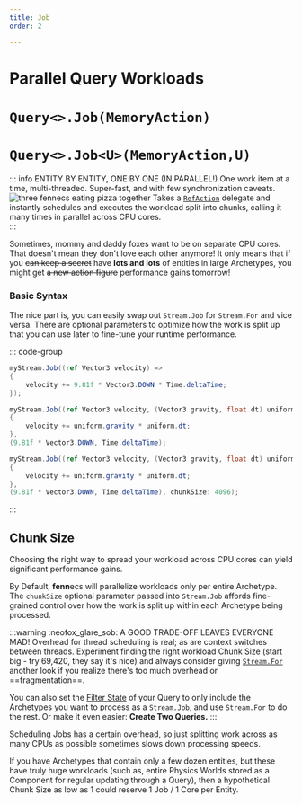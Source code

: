 ```yaml
---
title: Job
order: 2

---
```

# Parallel Query Workloads
# `Query<>.Job(MemoryAction)`
# `Query<>.Job<U>(MemoryAction,U)`

::: info ENTITY BY ENTITY, ONE BY ONE (IN PARALLEL!)
One work item at a time, multi-threaded. Super-fast, and with few synchronization caveats.
![three fennecs eating pizza together](https://fennecs.tech/img/fennec-job.png)
Takes a [`RefAction`](Delegates.md#refaction-and-refactionu) delegate and instantly schedules and executes the workload split into chunks, calling it many times in parallel across CPU cores.  
:::

Sometimes, mommy and daddy foxes want to be on separate CPU cores. That doesn't mean they don't love each other anymore! It only means that if you ~~can keep a secret~~ have **lots and lots** of entities in large Archetypes, you might get ~~a new action figure~~ performance gains tomorrow!

### Basic Syntax
The nice part is, you can easily swap out `Stream.Job` for `Stream.For` and vice versa. There are optional parameters to optimize how the work is split up that you can use later to fine-tune your runtime performance.

::: code-group

```cs [Job(...) plain]
myStream.Job((ref Vector3 velocity) => 
{
    velocity += 9.81f * Vector3.DOWN * Time.deltaTime;
});
```

```cs [Job&lt;U&gt;(...) with uniform]
myStream.Job((ref Vector3 velocity, (Vector3 gravity, float dt) uniform) => 
{
    velocity += uniform.gravity * uniform.dt;
}, 
(9.81f * Vector3.DOWN, Time.deltaTime); 
```

```cs [Job&lt;U&gt;(...) with uniform + chunksize]
myStream.Job((ref Vector3 velocity, (Vector3 gravity, float dt) uniform) => 
{
    velocity += uniform.gravity * uniform.dt;
}, 
(9.81f * Vector3.DOWN, Time.deltaTime), chunkSize: 4096); 
```
:::

## Chunk Size
Choosing the right way to spread your workload across CPU cores can yield significant performance gains.

By Default, **fenn**ecs will parallelize workloads only per entire Archetype. The `chunkSize` optional parameter passed into `Stream.Job` affords fine-grained control over how the work is split up within each Archetype being processed.

:::warning :neofox_glare_sob: A GOOD TRADE-OFF LEAVES EVERYONE MAD!
Overhead for thread scheduling is real; as are context switches between threads. Experiment finding the right workload Chunk Size (start big - try 69,420, they say it's nice) and always consider giving [`Stream.For`](Stream.For.md) another look if you realize there's too much overhead or ==fragmentation==.

You can also set the [Filter State](Filters.md) of your Query to only include the Archetypes you want to process as a `Stream.Job`, and use `Stream.For` to do the rest. Or make it even easier: **Create Two Queries.**
:::

Scheduling Jobs has a certain overhead, so just splitting work across as many CPUs as possible sometimes slows down processing speeds.

If you have Archetypes that contain only a few dozen entities, but these have truly huge workloads (such as, entire Physics Worlds stored as a Component for regular updating through a Query), then a hypothetical Chunk Size as low as 1 could reserve 1 Job / 1 Core per Entity.
